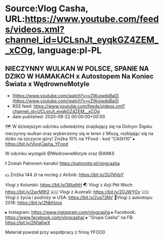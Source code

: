 # Source:Vlog Casha, URL:https://www.youtube.com/feeds/videos.xml?channel_id=UCLsnJt_eyqkGZ4ZEM__xCOg, language:pl-PL

## NIECZYNNY WULKAN W POLSCE, SPANIE NA DZIKO W HAMAKACH x Autostopem Na Koniec Świata x WędrowneMotyle
 - [https://www.youtube.com/watch?v=vZWuiwdsBa0](https://www.youtube.com/watch?v=vZWuiwdsBa0)
 - RSS feed: https://www.youtube.com/feeds/videos.xml?channel_id=UCLsnJt_eyqkGZ4ZEM__xCOg
 - date published: 2020-08-22 00:00:00+00:00

🗺️ W dzisiejszym odcinku odwiedzimy znajdujący się na Dolnym Śląsku nieczynny wulkan oraz wybierzemy się w teren z Miszą, rozbijając się na dziko na szczycie góry!
Zniżka 10% na YFood - kod "CASH10" ▸ https://bit.ly/VlogCasha_YFood

W odcinku wystąpili @WedrowneMotyle oraz @ANKS

❗ Zostań Patronem kanału! 
https://patronite.pl/vlogcasha

💵 Zniżka 144 zł na nocleg z Airbnb: https://bit.ly/2U7dVqY

Vlogi z Kolumbii: https://bit.ly/36tqlhH
🌏 Vlogi z Azji Płd-Wsch: https://bit.ly/2wrM9t2
🇦🇺 Vlogi z Australii: https://bit.ly/2OJWYOy
🇺🇸 Vlogi z życia i podróży w USA: https://bit.ly/2ya73NV
🚙Vlogi z autostopu 2018: https://bit.ly/2NbHzos

▸ Instagram: https://www.instagram.com/vlogcasha
▸ Facebook: https://www.facebook.com/vlogcasha/
▸ "Grupa Casha" na FB: https://bit.ly/2N1a6wX

Materiał powstał przy współpracy z firmą YFOOD

